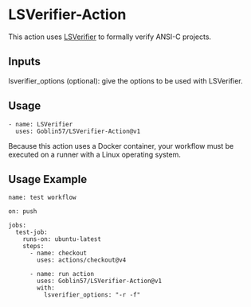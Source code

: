 # LSVerifier-Action
This action uses [LSVerifier](https://pypi.org/project/LSVerifier/) to formally verify ANSI-C projects.

## Inputs

lsverifier_options (optional): give the options to be used with LSVerifier.

## Usage

```
- name: LSVerifier
  uses: Goblin57/LSVerifier-Action@v1
```

Because this action uses a Docker container, your workflow must be executed on a runner with a Linux operating system.

## Usage Example

```
name: test workflow

on: push

jobs:
  test-job:
    runs-on: ubuntu-latest
    steps:
      - name: checkout
        uses: actions/checkout@v4
      
      - name: run action
        uses: Goblin57/LSVerifier-Action@v1
        with:
          lsverifier_options: "-r -f"
```
